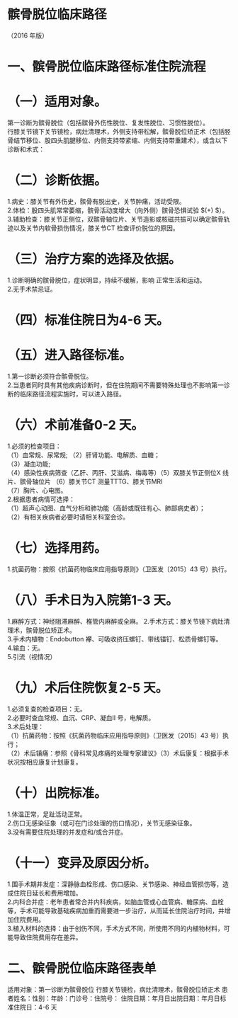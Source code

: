 # 髌骨脱位临床路径  
（2016 年版）  
# 一、髌骨脱位临床路径标准住院流程  
# （一）适用对象。  
第一诊断为髌骨脱位（包括髌骨外伤性脱位、复发性脱位、习惯性脱位）。  
行膝关节镜下关节镜检，病灶清理术，外侧支持带松解，髌骨脱位矫正术（包括胫骨结节移位、股四头肌腱移位、内侧支持带紧缩、内侧支持带重建术），或含以下诊断和术式：  
# （二）诊断依据。  
1.病史：膝关节有外伤史，髌骨有脱出史，关节肿痛，活动受限。  
2.体检：股四头肌常常萎缩，髌骨活动度增大（向外侧）髌骨恐惧试验 $(+) $）。  
3.辅助检查：膝关节正侧位，双髌骨轴位片、关节造影或核磁共振可以确定髌骨轨迹以及关节内软骨损伤情况，膝关节CT 检查评价脱位的原因。  
# （三）治疗方案的选择及依据。  
1.诊断明确的髌骨脱位，症状明显，持续不缓解，影响 正常生活和运动。  
2.无手术禁忌证。  
# （四）标准住院日为4-6 天。  
# （五）进入路径标准。  
1.第一诊断必须符合髌骨脱位。  
2.当患者同时具有其他疾病诊断时，但在住院期间不需要特殊处理也不影响第一诊断的临床路径流程实施时，可以进入路径。  
# （六）术前准备0-2 天。  
1.必须的检查项目：  
（1）血常规、尿常规; （2）肝肾功能、电解质、血糖；  
（3）凝血功能;  
（4）感染性疾病筛查（乙肝、丙肝、艾滋病、梅毒等）（5）双膝关节正侧位X 线片、髌骨轴位片 （6）膝关节CT 测量TTTG、膝关节MRI  
（7）胸片、心电图。  
2.根据患者病情可选择：  
（1）超声心动图、血气分析和肺功能（高龄或既往有心、肺部病史者）；  
（2）有相关疾病者必要时请相关科室会诊。  
# （七）选择用药。  
1.抗菌药物：按照《抗菌药物临床应用指导原则》（卫医发〔2015〕43 号）执行。  
# （八）手术日为入院第1-3 天。  
1.麻醉方式：神经阻滞麻醉、椎管内麻醉或全麻。 2.手术方式：膝关节镜下病灶清理术，髌骨脱位矫正术。  
3.手术内植物：Endobutton 襻、可吸收挤压螺钉、带线锚钉、松质骨螺钉等。  
4.输血：无。  
5.引流（视情况）  
# （九）术后住院恢复2-5 天。  
1.必须复查的检查项目：无。  
2.必要时查血常规、血沉、CRP、凝血II 号，电解质。  
3.术后处理：  
（1）抗菌药物：按照《抗菌药物临床应用指导原则》（卫医发〔2015〕43 号）执行；  
（2）术后镇痛：参照《骨科常见疼痛的处理专家建议》（3）术后康复：根据手术状况按相应康复计划康复。  
# （十）出院标准。  
1.体温正常，足趾活动正常。  
2.伤口无感染征象（或可在门诊处理的伤口情况），关节无感染征象。  
3.没有需要住院处理的并发症和/或合并症。  
# （十一）变异及原因分析。  
1.围手术期并发症：深静脉血栓形成、伤口感染、关节感染、神经血管损伤等，造成住院日延长和费用增加。  
2.内科合并症：老年患者常合并内科疾病，如脑血管或心血管病、糖尿病、血栓等，手术可能导致基础疾病加重而需要进一步治疗，从而延长住院治疗时间，并增加住院费用。  
3.植入材料的选择：由于创伤不同，手术方式不同，所使用不同的内植物材料，可能导致住院费用存在差异。  
# 二、髌骨脱位临床路径表单  
适用对象：第一诊断为髌骨脱位 行膝关节镜检，病灶清理术，髌骨脱位矫正术 患者姓名：性别：年龄：门诊号：住院号： 住院日期：年月日出院日期：年月日标准住院日：4-6 天  
